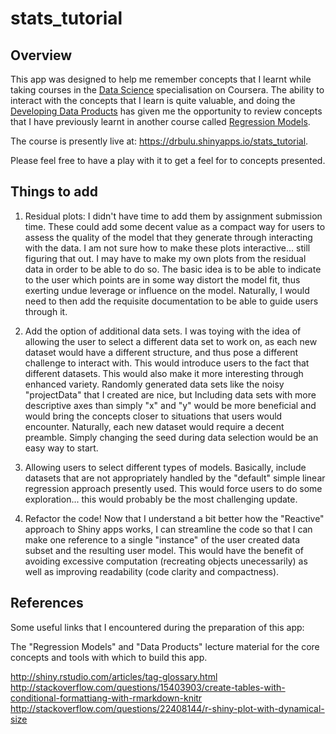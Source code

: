 # stats_tutorial  

## Overview  
This app was designed to help me remember concepts that I learnt while taking courses in the <a href="https://www.coursera.org/specialization/jhudatascience/1?utm_medium=listingPage">Data Science</a> specialisation on Coursera. The ability to interact with the concepts that I learn is quite valuable, and doing the 
<a href="https://www.coursera.org/course/devdataprod">Developing Data Products</a> has given me the opportunity to review concepts that I have previously learnt in another course called <a href="https://www.coursera.org/course/regmods">Regression Models</a>.  

The course is presently live at: 
<a href="https://drbulu.shinyapps.io/stats_tutorial">https://drbulu.shinyapps.io/stats_tutorial</a>. 

Please feel free to have a play with it to get a feel for to concepts presented.  

## Things to add  
1. Residual plots: I didn't have time to add them by assignment submission time. These could add some decent value as a compact way for users to assess the quality of the model that they generate through interacting with the data. I am not sure how to make these plots interactive... still figuring that out. I may have to make my own plots from the residual data in order to be able to do so. The basic idea is to be able to indicate to the user which points are in some way distort the model fit, thus exerting undue leverage or influence on the model. Naturally, I would need to then add the requisite documentation to be able to guide users through it.   

2. Add the option of additional data sets. I was toying with the idea of allowing the user to select a different data set to work on, as each new dataset would have a different structure, and thus pose a different challenge to interact with. This would introduce users to the fact that different datasets. This would also make it more interesting through enhanced variety. Randomly generated data sets like the noisy "projectData" that I created are nice, but Including data sets with more descriptive axes than simply "x" and "y" would be more beneficial and would bring the concepts closer to situations that users would encounter. Naturally, each new dataset would require a decent preamble. Simply changing the seed during data selection would be an easy way to start.   

3. Allowing users to select different types of models. Basically, include datasets that are not appropriately handled by the "default" simple linear regression approach presently used. This would force users to do some exploration... this would probably be the most challenging update.

4. Refactor the code! Now that I understand a bit better how the "Reactive" approach to Shiny apps works, I can streamline the code so that I can make one reference to a single "instance" of the user created data subset and the resulting user model. This would have the benefit of avoiding excessive computation (recreating objects unecessarily) as well as improving readability (code clarity and compactness).  

## References  
Some useful links that I encountered during the preparation of this app:  

The "Regression Models" and "Data Products" lecture material for the core concepts and tools with which to build this app.  

http://shiny.rstudio.com/articles/tag-glossary.html  
http://stackoverflow.com/questions/15403903/create-tables-with-conditional-formattiang-with-rmarkdown-knitr  
http://stackoverflow.com/questions/22408144/r-shiny-plot-with-dynamical-size   
